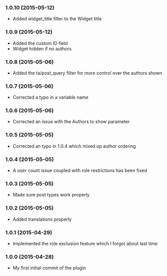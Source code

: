 ### 1.0.10 (2015-05-12)
- Added widget_title filter to the Widget title

### 1.0.9 (2015-05-12)
- Added the custom ID field
- Widget hidden if no authors

### 1.0.8 (2015-05-06)
- Added the ta/post_query filter for more control over the authors shown

### 1.0.7 (2015-05-06)
- Corrected a typo in a variable name

### 1.0.6 (2015-05-06)
- Corrected an issue with the Authors to show parameter

### 1.0.5 (2015-05-05)
- Corrected an typo in 1.0.4 which mixed up author ordering

### 1.0.4 (2015-05-05)
- A user count issue coupled with role restrictions has been fixed

### 1.0.3 (2015-05-05)
- Made sure post types work properly

### 1.0.2 (2015-05-05)
- Added translations properly

### 1.0.1 (2015-04-29)
- Implemented the role exclusion feature which I forgot about last time

### 1.0.0 (2015-04-28)
- My first initial commit of the plugin
